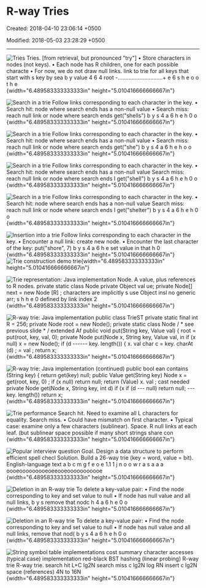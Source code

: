 # R-way Tries

Created: 2018-04-10 23:06:14 +0500

Modified: 2018-05-03 23:28:29 +0500

---

![Tries Tries. [from retrieval, but pronounced "try"] • Store characters in nodes (not keys). • Each node has R children, one for each possible characte • For now, we do not draw null links. link to trie for all keys that start with s key by sea b y value 4 6 4 root -.............................+ e 6 s h e o o t h e ](media/R-way-Tries-image1.png){width="6.489583333333333in" height="5.010416666666667in"}

![Search in a trie Follow links corresponding to each character in the key. • Search hit: node where search ends has a non-null value • Search miss: reach null link or node where search ends get("shells") b y s 4 a 6 h e h 0 o ](media/R-way-Tries-image2.png){width="6.489583333333333in" height="5.010416666666667in"}

![Search in a trie Follow links corresponding to each character in the key. • Search hit: node where search ends has a non-null value • Search miss: reach null link or node where search ends get("she") b y s 4 a 6 h e h o o ](media/R-way-Tries-image3.png){width="6.489583333333333in" height="5.010416666666667in"}

![Search in a trie Follow links corresponding to each character in the key. • Search hit: node where search ends has a non-null value Search miss: reach null link or node where search ends I get("shell") b y s 4 a 6 h e h 0 o ](media/R-way-Tries-image4.png){width="6.489583333333333in" height="5.010416666666667in"}

![Search in a trie Follow links corresponding to each character in the key. • Search hit: node where search ends has a non-null value Search miss: reach null link or node where search ends I get("shelter") b y s 4 a 6 h e h 0 o ](media/R-way-Tries-image5.png){width="6.489583333333333in" height="5.010416666666667in"}

![Insertion into a trie Follow links corresponding to each character in the key. • Encounter a null link: create new node. • Encounter the last character of the key: put("shore", 7) b y s 4 a 6 h e set value in that h 0 ](media/R-way-Tries-image6.png){width="6.489583333333333in" height="5.010416666666667in"}
![Trie construction demo trie ](media/R-way-Tries-image7.png){width="6.489583333333333in" height="5.010416666666667in"}

![Trie representation: Java implementation Node. A value, plus references to R nodes. private static class Node private Object val ue; private Node[] next = new Node [R] ; characters are implicitly s use Object insl no generic arr; s h h e 0 defined by link index 2 ](media/R-way-Tries-image8.png){width="6.489583333333333in" height="5.010416666666667in"}

![R-way trie: Java implementation public class TrieST<Va1ue> private static final int R = 256; private Node root = new Node(); private static class Node / * see previous slide * / extended Af public void put(String key, Value val) { root = put(root, key, val, 0); private Node put(Node x, String key, Value val, in if (x null) x = new Node(); if (d ------ key. length()) { x. val char c = key. charAt (d) ; = val ; return x; ](media/R-way-Tries-image9.png){width="6.489583333333333in" height="5.010416666666667in"}

![R-way trie: Java implementation (continued) public bool ean contains (String key) { return get(key) null; public Value get(String key) Node x = get(root, key, 0) ; if (x null) return null; return (Value) x. val ; cast needed private Node get(Node x, String key, int d) if (x if (d --- null) return null; --- key. length()) return x; ](media/R-way-Tries-image10.png){width="6.489583333333333in" height="5.010416666666667in"}

![Trie performance Search hit. Need to examine all L characters for equality. Search miss. • Could have mismatch on first character. • Typical case: examine only a few characters (sublinear). Space. R null links at each leaf. (but sublinear space possible if many short strings share con ](media/R-way-Tries-image11.png){width="6.489583333333333in" height="5.010416666666667in"}

![Popular interview question Goal. Design a data structure to perform efficient spell checl Solution. Build a 26-way trie (key = word, value = bit). English-language text a b c m g f e o e 1.1 1 j n o o w r a s a a a oooeooooooooeoeeooeooooooooooe ](media/R-way-Tries-image12.png){width="6.489583333333333in" height="5.010416666666667in"}

![Deletion in an R-way trie To delete a key-value pair: • Find the node corresponding to key and set value to null • If node has null value and all null links, b y s remove that nodc h 4 a 6 h e 0 o ](media/R-way-Tries-image13.png){width="6.489583333333333in" height="5.010416666666667in"}

![Deletion in an R-way trie To delete a key-value pair: • Find the node corresponding to key and set value to null • If node has null value and all null links, remove that nod( b y s 4 a 6 h e h 0 o ](media/R-way-Tries-image14.png){width="6.489583333333333in" height="5.010416666666667in"}

![String symbol table implementations cost summary character accesses (typical case) implementation red-black BST hashing (linear probing) R-way trie R-way trie. search hit L+C lg2N search miss c lg2N log RN insert c lg2N space (references) 4N to 16N ](media/R-way-Tries-image15.png){width="6.489583333333333in" height="5.010416666666667in"}
